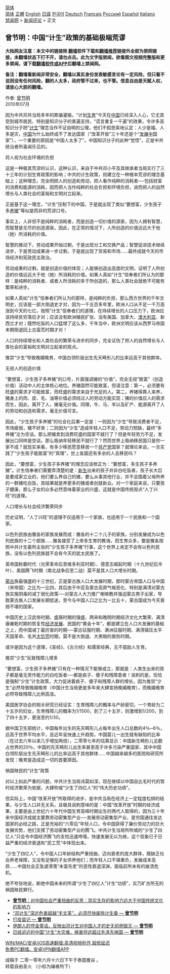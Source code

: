  <!-- 面包屑导航 --> <div class="breadcrumb"><!-- GTranslate: https://gtranslate.io/ -->  <div class="switcher notranslate">  <div class="selected">  <a href="#" onclick="return false;"> 简体</a>  </div>  <div class="option">  <a href="https://www.bannedbook.org" onclick="doGTranslate('zh-CN|zh-CN');jQuery('div.switcher div.selected a').html(jQuery(this).html());return false;" title="简体中文" class="nturl selected"> 简体</a>  <a href="https://www.bannedbook.org/zh-tw/" onclick="doGTranslate('zh-CN|zh-TW');jQuery('div.switcher div.selected a').html(jQuery(this).html());return false;" title="繁體中文" class="nturl"> 正體</a>  <a href="https://www.bannedbook.org/en/" onclick="doGTranslate('zh-CN|en');jQuery('div.switcher div.selected a').html(jQuery(this).html());return false;" title="English" class="nturl"> English</a>  <a href="https://www.bannedbook.org/ja/" onclick="doGTranslate('zh-CN|ja');jQuery('div.switcher div.selected a').html(jQuery(this).html());return false;" title="日本語" class="nturl"> 日語</a>  <a href="https://www.bannedbook.org/ko/" onclick="doGTranslate('zh-CN|ko');jQuery('div.switcher div.selected a').html(jQuery(this).html());return false;" title="한국어" class="nturl"> 한국어</a>  <a href="https://www.bannedbook.org/de/" onclick="doGTranslate('zh-CN|de');jQuery('div.switcher div.selected a').html(jQuery(this).html());return false;" title="Deutsch" class="nturl"> Deutsch</a>  <a href="https://www.bannedbook.org/fr/" onclick="doGTranslate('zh-CN|fr');jQuery('div.switcher div.selected a').html(jQuery(this).html());return false;" title="Français" class="nturl"> Français</a>  <a href="https://www.bannedbook.org/ru/" onclick="doGTranslate('zh-CN|ru');jQuery('div.switcher div.selected a').html(jQuery(this).html());return false;" title="Русский" class="nturl"> Русский</a>  <a href="https://www.bannedbook.org/es/" onclick="doGTranslate('zh-CN|es');jQuery('div.switcher div.selected a').html(jQuery(this).html());return false;" title="Español" class="nturl"> Español</a>  <a href="https://www.bannedbook.org/it/" onclick="doGTranslate('zh-CN|it');jQuery('div.switcher div.selected a').html(jQuery(this).html());return false;" title="Italiano" class="nturl"> Italiano</a>  </div>  </div>      <div class='breadcrumb-sub'><!-- Breadcrumb NavXT 6.3.0 --> <a href="https://www.bannedbook.org/" class="home">禁闻网</a> &gt; <a href="https://www.bannedbook.org/bnews/comments/" class="category">新闻评论</a> &gt; 正文</div></div><h2>曾节明：中国“计生”政策的基础极端荒谬</h2> <p class="notice"><b>大陆网友注意：本文中的链接除 <a href="https://github.com/bannedbook/fanqiang" >翻墙</a>软件下载和<a href="https://github.com/killgcd/justmysocks/blob/master/README.md">翻墙推荐</a>链接外全部为禁网链接，未翻墙状态下打不开，请勿点击。此为文字版禁闻，欲看图文视频完整版和更多禁闻，请下载<a href="https://github.com/bannedbook/fanqiang">翻墙软件或APP</a>后翻墙上禁闻网。</p><p>备注：翻墙看新闻非常安全，翻墙以真实身份发表敏感言论有一定风险，但只看不说则没有任何风险，翻的人太多，政府管不过来，也不管。信息自由是天赋人权，请放心大胆的翻墙。</b></p>  <div class="entry"> <p></p> <p>作者: <a href="https://www.bannedbook.org/bnews/tag/%e6%9b%be%e8%8a%82%e6%98%8e/" class="st_tag internal_tag" rel="tag" title="标签 曾节明 下的日志">曾节明</a><br /> 2010年07月</p> <p>因为中共邓共当局多年的欺骗灌输，“计划<a href="https://www.bannedbook.org/bnews/tag/%e7%94%9f%e8%82%b2/" class="st_tag internal_tag" rel="tag" title="标签 生育 下的日志">生育</a>”今天在<span class='wp_keywordlink_affiliate'><a href="https://www.bannedbook.org/" title="中国" target="_blank">中国</a></span>已经深入人心，它尤其受到城市居民、特别是知识分子的普遍支持，“谎言重复一千遍”的效果，令许多高知识分子把“<a href="https://www.bannedbook.org/bnews/tag/%E8%AE%A1%E7%94%9F/" class="st_tag internal_tag" rel="tag" title="标签 计生 下的日志">计生</a>”理念当作不证自明的公理，他们不假思索地认定：人少是福、人多是灾，<a href="https://www.bannedbook.org/bnews/tag/%E4%B8%AD%E5%9B%BD/" class="st_tag internal_tag" rel="tag" title="标签 中国 下的日志">中国</a>为什么始终成不了发达国家（“改革开放”三十年还是个“<span class='wp_keywordlink'><a href="https://www.bannedbook.org/forum11/topic335.html" title="禁片：发展中出现的问题，只能靠发展解决？" target="_blank">发展中</a></span>国家”），一个重要的原因是“中国人太多了”。中国知识分子的此种“觉悟”，正是中共统治者所喜闻乐见的。</p> <p>将人视为社会环境的负担</p> <p>这是一种极其荒谬的认识，这种认识，来自于中共邓小平及其继承者当局实行了三十三年的计划生育政策的影响；中共的计生政策，则建立在一种根本荒谬的理念基础上；这种理念，完全罔顾人的创造和劳动，把人看作纯粹的消耗者──包括财富的消费和能源的消耗，因而把人当作纯粹的社会负担和环境负担，进而把人的自然增长与人类社会的富裕和文明对立起来。</p> <p>正是基于这一理念，“计生”压制下的中国，于是就出现了类似“要想富，少生孩子多<a href="https://www.bannedbook.org/bnews/tag/%E5%85%BB%E7%8C%AA/" class="st_tag internal_tag" rel="tag" title="标签 养猪 下的日志">养猪</a>”等似是而非的荒谬口号。</p> <p>事实上，人非但不是纯粹的消耗者，而是创造一切价值的源泉，因为人拥有智慧，而智慧是无尽的创造源泉。因此，在正常的情况下，人所创造的价值远远大于他（她）所消耗的价值。</p> <p>智慧的推动下，劳动成果开始过剩，于是出现分工和交换产品；智慧促进技术继续进步，于是劳动成果进一步过剩，于是就出现了贸易和市场……最终成就今天的市场经济和宪政民主政治。</p>  <p>劳动成果的过剩，就是创造价值的体现；人能够创造出高度的文明，证明了人所创造的价值远远大于他（她）所消耗的价值。如果人真如“计生”信奉者们所认为的那样：是纯粹的消耗者、或者人所消耗的多于所创造的，那么人类社会就绝不可能有繁荣和进步。</p> <p>如果人真如“计生”信奉者们所认为的那样，是纯粹的负担，那么西方世界的千年文明史，应该是一部大倒退史才对，因为一千五百多年里，欧洲人口从不足一千万高涨到今天的七亿，按照“计生”信奉者们的道理，在持续增长的人口压力下，欧洲应该持续贫穷落后才对；应该没有欧洲殖民扩张、没有美国、加拿大、<a href="https://www.bannedbook.org/bnews/tag/%e6%be%b3%e5%a4%a7%e5%88%a9%e4%ba%9a/" class="st_tag internal_tag" rel="tag" title="标签 澳大利亚 下的日志">澳大利亚</a>、新西兰才对；既然吃饭的人口猛增了这么多，千年当中，欧洲文明应该从西罗马帝国末期倒退回上古蛮荒时期才对！</p> <p>人口的持续增长和人类社会的繁荣与进步的同步，完全证伪了把人的自然增长与人类社会的富裕和文明对立起来的观点。</p> <p>推崇“少生”导致晚婚晚育，中国白领阶层出生先天畸形儿的比率远高于其他群体。</p> <p>无视人的创造价值</p> <p>“要想富，少生孩子多养猪”的口号，片面强调猪的“价值”，完全无视“致富”（创造价值）活动中人的主体核心地位。养猪固然可能致富，但请注意：第一，必须要有旺盛的需求才可能致富，而旺盛的需求来自于充足的人。第二，养猪得靠人来养，猪身上的肉、皮、毛、油等价值必须经过人的劳动方能实现；猪的价值应人的需求而生，因此，离开了人，猪毫无价值。同理，牛、马、羊以及矿产、能源离开了人的劳动和创造和需求，毫无价值可言。</p> <p>因此，“少生孩子多养猪”的社会化后果一定是：一则因为“少生”导致消费者不足，市场疲弱，猪不好卖；二则因为“少生”造成年轻人口不足，劳动力短缺，最终“多养猪”沦为空谈。那么把猪卖到消费旺盛的国家不就行了？但是年轻劳力不足，发展出口同样是空谈。那么吸纳年轻移民不就行了？然而世界上吸纳移民国只是你一家不成？就现实来看，有多少移民愿意移居一个<a href="https://www.bannedbook.org/bnews/tag/%e5%85%b1%e4%ba%a7%e5%85%9a/" class="st_tag internal_tag" rel="tag" title="标签 共产党 下的日志">共产党</a>国家？就理论来说，一旦实践了“少生孩子能致富”的“真理”，世上各国还有多余的人去移民吗？</p> <p>因此，“要想富，少生孩子多养猪”的理念应该修正为：“要想富，多生孩子多养猪”。计生信奉者们需要弄清楚的是：<span class='wp_keywordlink'><a href="https://www.bannedbook.org/forum2/topic1642.html" title="正见网《新生》" target="_blank">新生</a></span>出来的孩子并非白吃饭者，孩子长大后是要成家立业的，他们要么养自己的猪，要么从事其他行业，并不会围着父母所养的一群猪吃白饭，其结果就是养更多的猪或者创就新业。对一个家庭来说，只要孩子健康，那么子女的众多必然意味着家业的兴盛，这就是中国传统观点“人丁兴旺”的道理。</p>  <p>人口增长与社会经济繁荣同步</p> <p>历史证明，“人丁兴旺”的道理不仅适用于一个家族，也适用于一个民族和一个国家。</p> <p>以色列民族由雅各的家族发展而成：雅各的十二个儿子的家族，分别发展成为以色列民族的十二个部族……雅各接受了上帝多生育的教诲，而生育众多，要是雅各按照中共计生委所主张的“少生孩子多养猪”行事，这个世界上肯定不会有以色列民族，没有以色列民族就不会有今天的犹太民族了。</p> <p>英帝国称霸时代（光荣革命后至维多利亚时期）、德意志崛起时期（十九世纪后半叶）、美国腾飞时期（南北战争后至二战）莫不是其人口大增长时期。</p> <p><a href="https://www.bannedbook.org/bnews/tag/%e8%92%99%e5%8f%a4/" class="st_tag internal_tag" rel="tag" title="标签 蒙古 下的日志">蒙古</a>族最强盛的十三世纪，正是蒙古族人口大发展时期，那时蒙古帝国人口与中国（宋帝国）之比为一比四，其后由于中亚及蒙古高原气候恶化、特别是满清对蒙古族实施阴毒的减丁弱化政策──对蒙古人大力推广喇嘛教并强迫蒙古男子出家，导致蒙古族人口发展长期低迷，至今与中国人口之比为一比五十，蒙古国成为今天衰弱不堪的国家。</p> <p>中国历史上汉武帝时期、盛唐时期的强盛、两宋和晚明时期经济文化大繁荣、满清康雍乾时期的恢复性<span class='wp_keywordlink'><a href="https://www.bannedbook.org/forum2/topic869.html" title="宪政、法治和经济发展——走向市场经济的制度保障" target="_blank">经济发展</a></span>、民国的“黄金十年”，都是建立在人口大发展的基础之上，而中国减丁最厉害的时期──蒙古征服时期、满洲征服时期、满清镇压太平天国革命、毛共<span class='wp_keywordlink'><a href="https://www.bannedbook.org/forum2/topic255.html" title="https://www.bannedbook.org/forum2/topic255.html" target="_blank">大饥荒</a></span>时期，莫不是大倒退、大黑暗的衰败时期。</p> <p>或许是因为这个道理，《圣经》、《古兰经》和儒家经典，无不鼓励人生育。</p> <p>推崇“少生”反致残障儿增多</p>  <p>“要想富，少生孩子多养猪”只有在一种情况下能够成立，那就是：人类生出来的孩子都是毫无劳作能力的白吃饭者──都是疯子、傻子和残障患者！讽刺的是，恰恰是强制“少生”计生政策，大力促进着疯子、傻子和残障人群的增长，因为推崇“少生”必然导致晚婚晚育（中国计生当局更是多年来大肆宣扬晚婚晚育），而晚婚晚育必然导致残障儿比例高涨。</p> <p>美国医学协会的相关研究已经证实：生育残障儿的概率与产龄密切，一个育龄为二十五岁的妇女，生育残障儿的概率为1/1500，到了三十五岁，则激增到1/200，到了四十五岁，更涨至约1/30。</p> <p>据中国卫生部统计，中国每年出生的先天畸形儿占每年出生人口总数的4％─6％，远高于世界平均水平，且近年呈快速上升趋势。中国婴儿一出生就有缺陷的比率（在过去六年以来几乎增加两倍），二零零七年的估算显示：中国新生畸形儿总数占世界的20％，中国的先天畸形儿出生率甚至高于许多污染严重国家、其中中国白领阶层出生先天畸形儿的比率远高于其他群体……中国越来越多的医院和研究所发现：晚育是造成这一切的首要原因。</p> <p>祸国殃民的“计生”政策</p> <p>对以上如此严重的问题，中共计生当局讳莫如深，现在继续以中国自比毛时代的暂时经济繁荣为依据，大肆吹嘘“少生了四亿人”的“伟大历史功绩”。</p> <p>但实际上，中国“改革开放”所取得的进步，是中共当局在经济上一定程度松绑的结果，与少生人口并无关系，且极具讽刺意味的是：中国“改革开放”时期的经济成果，主要是由上世纪六十年代中国生育高峰时期出生的两代人取得的，因为三十年来中国经济成就主要靠劳动密集型产业──发展劳动密集型产业，是穷国通往发达国家的必经之路，正是充裕的“六零后”年轻人口，令中国获得了廉价劳动力的巨大发展优势，他们支撑了劳动密集型产业的腾飞。中共计生当局所吹嘘的“少生了四亿人”只会令中国经济腾飞的支柱迅速垮塌，快速发展无以为继，这个现象已于日益严重的经济衰退和“民工荒”中体现出来。</p> <p>“少生了四亿人”，令中国人口年龄结构严重扭曲，迈向衰老的庞大群体，既缺乏社会养老保障，又没有足够的子女供养他们；而年轻人口不堪重负，发展成本高昂……中国社会正急遽滑落“未富先老”的恶性衰退深渊，面临前所未有的崩溃危机。</p> <p>绝不夸张地说，断绝中国未来的所谓“少生了四亿人”计生“功绩”，实乃旷古所无的祸国殃民罪行。</p>  <ul class='op-related-articles' title='相关阅读'> <li><a href='https://www.bannedbook.org/bnews/comments/20210803/1599497.html' target='_blank'><b>曾节明</b>：对中国社会严重扭曲的反思：现实生存的影响力远大于中国传统文化的影响力</a></li> <li><a href='https://www.bannedbook.org/bnews/comments/20210804/1599437.html' target='_blank'>“邓计生”深远危害超越“毛文革”，必须尽快废除计生委 — <b>曾节明</b></a></li> <li><a href='https://www.bannedbook.org/bnews/comments/20210804/1599420.html' target='_blank'>打疫苗记 — <b>曾节明</b></a></li> <li><a href='https://www.bannedbook.org/bnews/comments/20210802/1598685.html' target='_blank'>伊朗人的夺金童话，反映出邓计生对中国人才的史无前例毁灭 — <b>曾节明</b></a></li> <li><a href='https://www.bannedbook.org/bnews/comments/20210802/1598670.html' target='_blank'>已经迫近的中国“计生”大灾难，祸害将远超过毛泽东祸国 — <b>曾节明</b></a></li> </ul> <p class="texttj"> <a href="https://github.com/bannedbook/fanqiang/wiki/V2ray%E6%9C%BA%E5%9C%BA" target="_blank">WIN/MAC/安卓/iOS高速翻墙:高清视频秒开,超低延迟</a><br/> <a href="https://github.com/bannedbook/fanqiang/wiki/%E7%A6%81%E9%97%BB%E7%BD%91%E5%AE%89%E5%8D%93%E7%BF%BB%E5%A2%99%E6%96%B0%E9%97%BBAPP" target="_blank">免费PC翻墙、安卓VPN翻墙APP</a></p><p>成稿于 二零一零年六月十六日下午于泰国曼谷 。<br /> 转载自由圣火 （小标为编者所下）</p><a name='sharetosocial'></a>  <div style="margin-bottom:5px;padding-bottom:5px;clear:both"> <div id="archive-pix-1" class="banner-ads"> <!-- AuctionX Display platform tag START --> <div id="26318x728x90x621x_ADSLOT2" clicktrack="%%CLICK_URL_ESC%%"></div> <!-- AuctionX Display platform tag END --> </div> <div id="archive-pix-2" class="banner-ads"> <!-- AuctionX Display platform tag START --> <div id="26315x300x250x621x_ADSLOT2" clicktrack="%%CLICK_URL_ESC%%"></div> <!-- AuctionX Display platform tag END --> </div> </div>  <div id="archive-pix-1" class="banner-ads"> <!-- AuctionX Display platform tag START --> <div id="26318x728x90x621x_ADSLOT3" clicktrack="%%CLICK_URL_ESC%%"></div> <!-- AuctionX Display platform tag END --> </div> </div><!--END ENTRY--> 